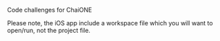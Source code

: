Code challenges for ChaiONE

Please note, the iOS app include a workspace file which you will want to open/run, not the project file.